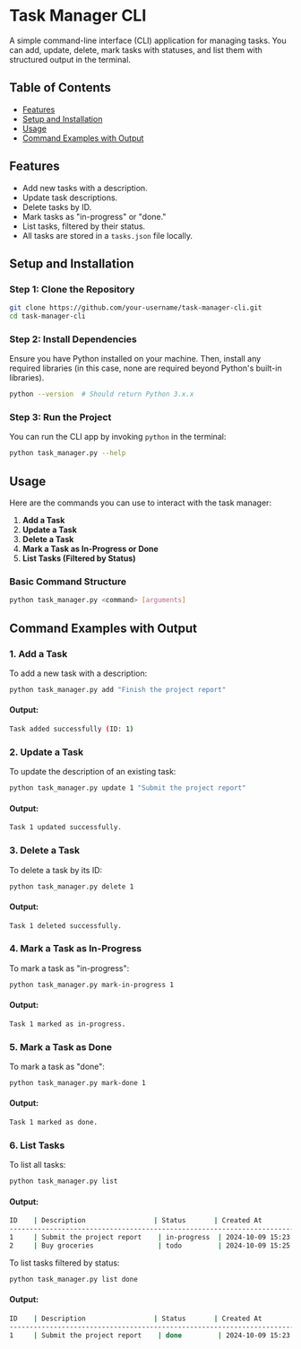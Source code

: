 # Task Manager CLI

A simple command-line interface (CLI) application for managing tasks. You can add, update, delete, mark tasks with statuses, and list them with structured output in the terminal.

## Table of Contents

- [Features](#features)
- [Setup and Installation](#setup-and-installation)
- [Usage](#usage)
- [Command Examples with Output](#command-examples-with-output)

## Features

- Add new tasks with a description.
- Update task descriptions.
- Delete tasks by ID.
- Mark tasks as "in-progress" or "done."
- List tasks, filtered by their status.
- All tasks are stored in a `tasks.json` file locally.

## Setup and Installation

### Step 1: Clone the Repository

```bash
git clone https://github.com/your-username/task-manager-cli.git
cd task-manager-cli
```

### Step 2: Install Dependencies

Ensure you have Python installed on your machine. Then, install any required libraries (in this case, none are required beyond Python's built-in libraries).

```bash
python --version  # Should return Python 3.x.x
```

### Step 3: Run the Project

You can run the CLI app by invoking `python` in the terminal:

```bash
python task_manager.py --help
```

## Usage

Here are the commands you can use to interact with the task manager:

1. **Add a Task**
2. **Update a Task**
3. **Delete a Task**
4. **Mark a Task as In-Progress or Done**
5. **List Tasks (Filtered by Status)**

### Basic Command Structure

```bash
python task_manager.py <command> [arguments]
```

## Command Examples with Output

### 1. Add a Task

To add a new task with a description:

```bash
python task_manager.py add "Finish the project report"
```

#### Output:

```bash
Task added successfully (ID: 1)
```

### 2. Update a Task

To update the description of an existing task:

```bash
python task_manager.py update 1 "Submit the project report"
```

#### Output:

```bash
Task 1 updated successfully.
```

### 3. Delete a Task

To delete a task by its ID:

```bash
python task_manager.py delete 1
```

#### Output:

```bash
Task 1 deleted successfully.
```

### 4. Mark a Task as In-Progress

To mark a task as "in-progress":

```bash
python task_manager.py mark-in-progress 1
```

#### Output:

```bash
Task 1 marked as in-progress.
```

### 5. Mark a Task as Done

To mark a task as "done":

```bash
python task_manager.py mark-done 1
```

#### Output:

```bash
Task 1 marked as done.
```

### 6. List Tasks

To list all tasks:

```bash
python task_manager.py list
```

#### Output:

```bash
ID    | Description                 | Status       | Created At           | Updated At           
----------------------------------------------------------------------------------------------------
1     | Submit the project report    | in-progress  | 2024-10-09 15:23:45  | 2024-10-09 16:05:12  
2     | Buy groceries                | todo         | 2024-10-09 15:25:21  | 2024-10-09 15:25:21
```

To list tasks filtered by status:

```bash
python task_manager.py list done
```

#### Output:

```bash
ID    | Description                 | Status       | Created At           | Updated At           
----------------------------------------------------------------------------------------------------
1     | Submit the project report    | done         | 2024-10-09 15:23:45  | 2024-10-09 16:05:12  
```
